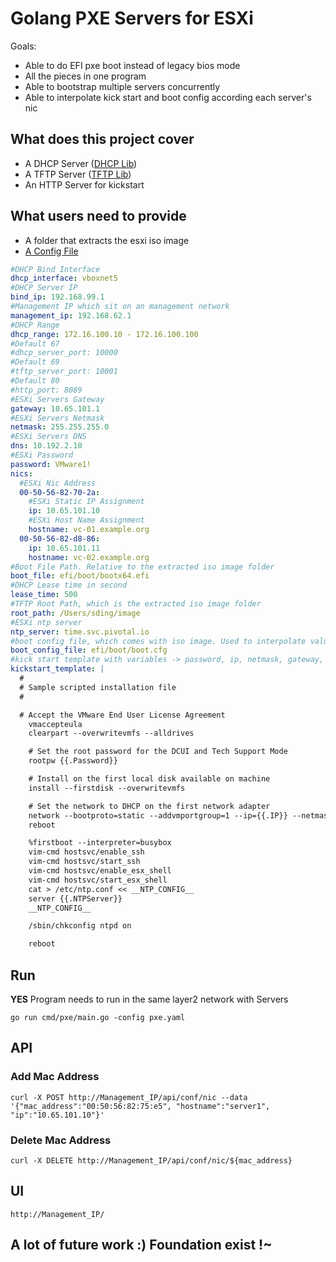 # Golang PXE Servers for ESXi

Goals:

* Able to do EFI pxe boot instead of legacy bios mode
* All the pieces in one program
* Able to bootstrap multiple servers concurrently
* Able to interpolate kick start and boot config according each server's nic

## What does this project cover 

* A DHCP Server ([DHCP Lib](https://github.com/insomniacslk/dhcp))
* A TFTP Server ([TFTP Lib](https://github.com/pin/tftp))
* An HTTP Server for kickstart

## What users need to provide

* A folder that extracts the esxi iso image
* [A Config File](./pxe-sample.yaml)
    
```yaml
#DHCP Bind Interface
dhcp_interface: vboxnet5
#DHCP Server IP
bind_ip: 192.168.99.1
#Management IP which sit on an management network
management_ip: 192.168.62.1
#DHCP Range
dhcp_range: 172.16.100.10 - 172.16.100.100
#Default 67
#dhcp_server_port: 10000
#Default 69
#tftp_server_port: 10001
#Default 80
#http_port: 8089
#ESXi Servers Gateway
gateway: 10.65.101.1
#ESXi Servers Netmask
netmask: 255.255.255.0
#ESXi Servers DNS
dns: 10.192.2.10
#ESXi Password
password: VMware1!
nics:
  #ESXi Nic Address
  00-50-56-82-70-2a:
    #ESXi Static IP Assignment
    ip: 10.65.101.10
    #ESXi Host Name Assignment
    hostname: vc-01.example.org
  00-50-56-82-d8-86:
    ip: 10.65.101.11
    hostname: vc-02.example.org
#Boot File Path. Relative to the extracted iso image folder
boot_file: efi/boot/bootx64.efi
#DHCP Lease time in second
lease_time: 500
#TFTP Root Path, which is the extracted iso image folder
root_path: /Users/sding/image
#ESXi ntp server
ntp_server: time.svc.pivotal.io
#boot config file, which comes with iso image. Used to interpolate values
boot_config_file: efi/boot/boot.cfg
#kick start template with variables -> password, ip, netmask, gateway, nameserver, ntpserver and hostname
kickstart_template: |
  #
  # Sample scripted installation file
  #

  # Accept the VMware End User License Agreement
    vmaccepteula
    clearpart --overwritevmfs --alldrives

    # Set the root password for the DCUI and Tech Support Mode
    rootpw {{.Password}}

    # Install on the first local disk available on machine
    install --firstdisk --overwritevmfs

    # Set the network to DHCP on the first network adapter
    network --bootproto=static --addvmportgroup=1 --ip={{.IP}} --netmask={{.NetMask}} --gateway={{.Gateway}} --nameserver={{.NameServer}} --hostname={{.HostName}}
    reboot

    %firstboot --interpreter=busybox
    vim-cmd hostsvc/enable_ssh
    vim-cmd hostsvc/start_ssh
    vim-cmd hostsvc/enable_esx_shell
    vim-cmd hostsvc/start_esx_shell
    cat > /etc/ntp.conf << __NTP_CONFIG__
    server {{.NTPServer}}
    __NTP_CONFIG__

    /sbin/chkconfig ntpd on

    reboot
```
## Run

**YES** Program needs to run in the same layer2 network with Servers

```go run cmd/pxe/main.go -config pxe.yaml```

## API  

### Add Mac Address

```
curl -X POST http://Management_IP/api/conf/nic --data '{"mac_address":"00:50:56:82:75:e5", "hostname":"server1", "ip":"10.65.101.10"}'
```
### Delete Mac Address

```
curl -X DELETE http://Management_IP/api/conf/nic/${mac_address}
```

## UI

```
http://Management_IP/
```

## A lot of future work :) Foundation exist !~ 